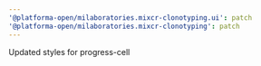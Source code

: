 ```yaml
---
'@platforma-open/milaboratories.mixcr-clonotyping.ui': patch
'@platforma-open/milaboratories.mixcr-clonotyping': patch
---
```


Updated styles for progress-cell
